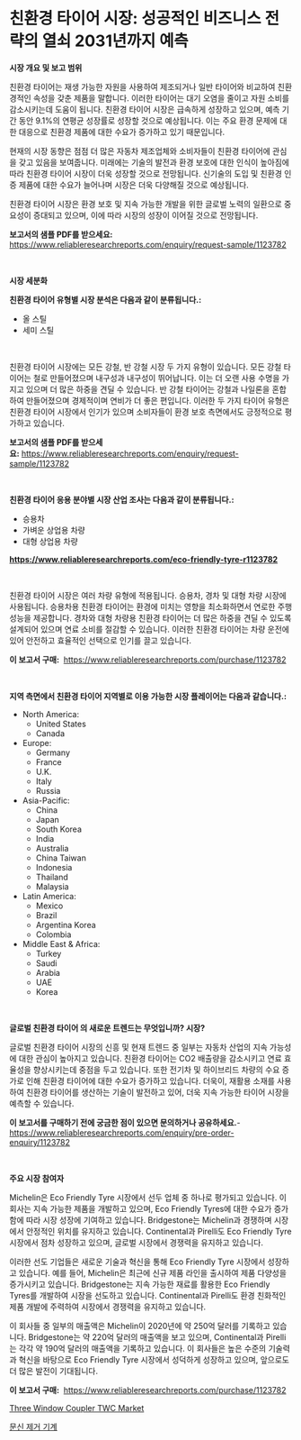 <p><h1>친환경 타이어 시장: 성공적인 비즈니스 전략의 열쇠 2031년까지 예측</h1></p><p><strong>시장 개요 및 보고 범위</strong></p>
<p><p>친환경 타이어는 재생 가능한 자원을 사용하여 제조되거나 일반 타이어와 비교하여 친환경적인 속성을 갖춘 제품을 말합니다. 이러한 타이어는 대기 오염을 줄이고 자원 소비를 감소시키는데 도움이 됩니다. 친환경 타이어 시장은 급속하게 성장하고 있으며, 예측 기간 동안 9.1%의 연평균 성장률로 성장할 것으로 예상됩니다. 이는 주요 환경 문제에 대한 대응으로 친환경 제품에 대한 수요가 증가하고 있기 때문입니다.</p><p>현재의 시장 동향은 점점 더 많은 자동차 제조업체와 소비자들이 친환경 타이어에 관심을 갖고 있음을 보여줍니다. 미래에는 기술의 발전과 환경 보호에 대한 인식이 높아짐에 따라 친환경 타이어 시장이 더욱 성장할 것으로 전망됩니다. 신기술의 도입 및 친환경 인증 제품에 대한 수요가 늘어나며 시장은 더욱 다양해질 것으로 예상됩니다.</p><p>친환경 타이어 시장은 환경 보호 및 지속 가능한 개발을 위한 글로벌 노력의 일환으로 중요성이 증대되고 있으며, 이에 따라 시장의 성장이 이어질 것으로 전망됩니다.</p></p>
<p><strong>보고서의 샘플 PDF를 받으세요:</strong> <a href="https://www.reliableresearchreports.com/enquiry/request-sample/1123782">https://www.reliableresearchreports.com/enquiry/request-sample/1123782</a></p>
<p>&nbsp;</p>
<p><strong>시장 세분화</strong></p>
<p><strong>친환경 타이어 유형별 시장 분석은 다음과 같이 분류됩니다.:</strong></p>
<p><ul><li>올 스틸</li><li>세미 스틸</li></ul></p>
<p>&nbsp;</p>
<p><p>친환경 타이어 시장에는 모든 강철, 반 강철 시장 두 가지 유형이 있습니다. 모든 강철 타이어는 철로 만들어졌으며 내구성과 내구성이 뛰어납니다. 이는 더 오랜 사용 수명을 가지고 있으며 더 많은 하중을 견딜 수 있습니다. 반 강철 타이어는 강철과 나일론을 혼합하여 만들어졌으며 경제적이며 연비가 더 좋은 편입니다. 이러한 두 가지 타이어 유형은 친환경 타이어 시장에서 인기가 있으며 소비자들이 환경 보호 측면에서도 긍정적으로 평가하고 있습니다.</p></p>
<p><strong>보고서의 샘플 PDF를 받으세요:</strong>&nbsp;<a href="https://www.reliableresearchreports.com/enquiry/request-sample/1123782">https://www.reliableresearchreports.com/enquiry/request-sample/1123782</a></p>
<p>&nbsp;</p>
<p><strong> 친환경 타이어 응용 분야별 시장 산업 조사는 다음과 같이 분류됩니다.:</strong></p>
<p><ul><li>승용차</li><li>가벼운 상업용 차량</li><li>대형 상업용 차량</li></ul></p>
<p><strong><a href="https://www.reliableresearchreports.com/eco-friendly-tyre-r1123782">https://www.reliableresearchreports.com/eco-friendly-tyre-r1123782</a></strong></p>
<p>&nbsp;</p>
<p><p>친환경 타이어 시장은 여러 차량 유형에 적용됩니다. 승용차, 경차 및 대형 차량 시장에 사용됩니다. 승용차용 친환경 타이어는 환경에 미치는 영향을 최소화하면서 연로한 주행성능을 제공합니다. 경차와 대형 차량용 친환경 타이어는 더 많은 하중을 견딜 수 있도록 설계되어 있으며 연료 소비를 절감할 수 있습니다. 이러한 친환경 타이어는 차량 운전에 있어 안전하고 효율적인 선택으로 인기를 끌고 있습니다.</p></p>
<p><strong>이 보고서 구매:</strong>&nbsp; <a href="https://www.reliableresearchreports.com/purchase/1123782">https://www.reliableresearchreports.com/purchase/1123782</a></p>
<p>&nbsp;</p>
<p><strong>지역 측면에서 친환경 타이어 지역별로 이용 가능한 시장 플레이어는 다음과 같습니다.:</strong></p>
<p><ul>
    <li>
        North America:
        <ul>
            <li>United States</li>
            <li>Canada</li>
        </ul>
    </li>
    <li>
        Europe:
        <ul>
            <li>Germany</li>
            <li>France</li>
            <li>U.K.</li>
            <li>Italy</li>
            <li>Russia</li>
        </ul>
    </li>
    <li>
        Asia-Pacific:
        <ul>
            <li>China</li>
            <li>Japan</li>
            <li>South Korea</li>
            <li>India</li>
            <li>Australia</li>
            <li>China Taiwan</li>
            <li>Indonesia</li>
            <li>Thailand</li>
            <li>Malaysia</li>
        </ul>
    </li>
    <li>
        Latin America:
        <ul>
            <li>Mexico</li>
            <li>Brazil</li>
            <li>Argentina Korea</li>
            <li>Colombia</li>
        </ul>
    </li>
    <li>
        Middle East & Africa:
        <ul>
            <li>Turkey</li>
            <li>Saudi</li>
            <li>Arabia</li>
            <li>UAE</li>
            <li>Korea</li>
        </ul>
    </li>
    </ul></p>
<p>&nbsp;</p>
<p><strong>글로벌 친환경 타이어 의 새로운 트렌드는 무엇입니까? 시장?</strong></p>
<p><p>글로벌 친환경 타이어 시장의 신흥 및 현재 트렌드 중 일부는 자동차 산업의 지속 가능성에 대한 관심이 높아지고 있습니다. 친환경 타이어는 CO2 배출량을 감소시키고 연료 효율성을 향상시키는데 중점을 두고 있습니다. 또한 전기차 및 하이브리드 차량의 수요 증가로 인해 친환경 타이어에 대한 수요가 증가하고 있습니다. 더욱이, 재활용 소재를 사용하여 친환경 타이어를 생산하는 기술이 발전하고 있어, 더욱 지속 가능한 타이어 시장을 예측할 수 있습니다.</p></p>
<p><strong>이 보고서를 구매하기 전에 궁금한 점이 있으면 문의하거나 공유하세요.</strong>- <a href="https://www.reliableresearchreports.com/enquiry/pre-order-enquiry/1123782">https://www.reliableresearchreports.com/enquiry/pre-order-enquiry/1123782</a></p>
<p>&nbsp;</p>
<p><strong>주요 시장 참여자</strong></p>
<p><p>Michelin은 Eco Friendly Tyre 시장에서 선두 업체 중 하나로 평가되고 있습니다. 이 회사는 지속 가능한 제품을 개발하고 있으며, Eco Friendly Tyres에 대한 수요가 증가함에 따라 시장 성장에 기여하고 있습니다. Bridgestone는 Michelin과 경쟁하며 시장에서 안정적인 위치를 유지하고 있습니다. Continental과 Pirelli도 Eco Friendly Tyre 시장에서 점차 성장하고 있으며, 글로벌 시장에서 경쟁력을 유지하고 있습니다.</p><p>이러한 선도 기업들은 새로운 기술과 혁신을 통해 Eco Friendly Tyre 시장에서 성장하고 있습니다. 예를 들어, Michelin은 최근에 신규 제품 라인을 출시하여 제품 다양성을 증가시키고 있습니다. Bridgestone는 지속 가능한 재료를 활용한 Eco Friendly Tyres를 개발하여 시장을 선도하고 있습니다. Continental과 Pirelli도 환경 친화적인 제품 개발에 주력하여 시장에서 경쟁력을 유지하고 있습니다.</p><p>이 회사들 중 일부의 매출액은 Michelin이 2020년에 약 250억 달러를 기록하고 있습니다. Bridgestone는 약 220억 달러의 매출액을 보고 있으며, Continental과 Pirelli는 각각 약 190억 달러의 매출액을 기록하고 있습니다. 이 회사들은 높은 수준의 기술력과 혁신을 바탕으로 Eco Friendly Tyre 시장에서 성덕하게 성장하고 있으며, 앞으로도 더 많은 발전이 기대됩니다.</p></p>
<p><strong>이 보고서 구매:</strong>&nbsp;&nbsp;<a href="https://www.reliableresearchreports.com/purchase/1123782">https://www.reliableresearchreports.com/purchase/1123782</a></p>
<p><p><a href="https://five-trouble-98a.notion.site/Three-Window-Coupler-TWC-Market-Competitive-Analysis-Market-Trends-and-Forecast-to-2031-17593c2cebe749cb9684880d84e716f1">Three Window Coupler TWC Market</a></p><p><a href="https://github.com/plelbej847484502/Market-Research-Report-List-1/blob/main/904957824459.md">문신 제거 기계</a></p></p>